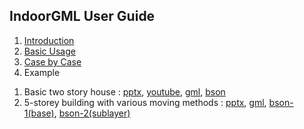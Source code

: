 <h2>IndoorGML User Guide</h2>

1. [Introduction](https://github.com/STEMLab/InEditor/blob/master/Guide/UserGuide/InEditor_User_Guide_%231_introduction.pptx)
2. [Basic Usage](https://github.com/STEMLab/InEditor/blob/master/Guide/UserGuide/InEditor_User_Guide_%232_basic_usage.pptx)
3. [Case by Case](https://github.com/STEMLab/InEditor/blob/master/Guide/UserGuide/InEditor_User_Guide_%233_case_by_case.pptx)
4. Example<br>
  1) Basic two story house : [pptx](https://github.com/STEMLab/InEditor/blob/master/Guide/UserGuide/InEditor_User_Guide_%234_example_1/example_1.pptx), [youtube](https://youtu.be/eW2Tpq2Yk_c), [gml](https://github.com/STEMLab/InEditor/blob/master/Guide/UserGuide/InEditor_User_Guide_%234_example_1/example_1.gml), [bson](https://github.com/STEMLab/InEditor/blob/master/Guide/UserGuide/InEditor_User_Guide_%234_example_1/example_1.bson)<br>
  2) 5-storey building with various moving methods : [pptx](https://github.com/STEMLab/InEditor/blob/master/Guide/UserGuide/InEditor_User_Guide_%234_example_2/example_2.pptx), [gml](https://github.com/STEMLab/InEditor/blob/master/Guide/UserGuide/InEditor_User_Guide_%234_example_2/example_2.gml), [bson-1(base)](https://github.com/STEMLab/InEditor/blob/master/Guide/UserGuide/InEditor_User_Guide_%234_example_1/base.bson), [bson-2(sublayer)](https://github.com/STEMLab/InEditor/blob/master/Guide/UserGuide/InEditor_User_Guide_%234_example_1/sublayer.bson)<br>
